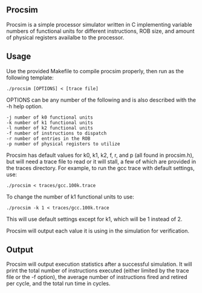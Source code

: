 ## Procsim

Procsim is a simple processor simulator written in C implementing variable numbers of functional units for different instructions, ROB size, and amount of physical registers availalbe to the processor. 

## Usage

Use the provided Makefile to compile procsim properly, then run as the following template:

    ./procsim [OPTIONS] < [trace file]

OPTIONS can be any number of the following and is also described with the -h help option.

    -j number of k0 functional units
    -k number of k1 functional units
    -l number of k2 functional units
    -f number of instructions to dispatch
    -r number of entries in the ROB
    -p number of physical registers to utilize

Procsim has default values for k0, k1, k2, f, r, and p (all found in procsim.h), but will need a trace file to read or it will stall, a few of which are provided in the traces directory. For example, to run the gcc trace with default settings, use:
    
    ./procsim < traces/gcc.100k.trace

To change the number of k1 functional units to use:

    ./procsim -k 1 < traces/gcc.100k.trace

This will use default settings except for k1, which will be 1 instead of 2.

Procsim will output each value it is using in the simulation for verification.

## Output

Procsim will output execution statistics after a successful simulation. It will print the total number of instructions executed (either limited by the trace file or the -f option), the average number of instructions fired and retired per cycle, and the total run time in cycles.
